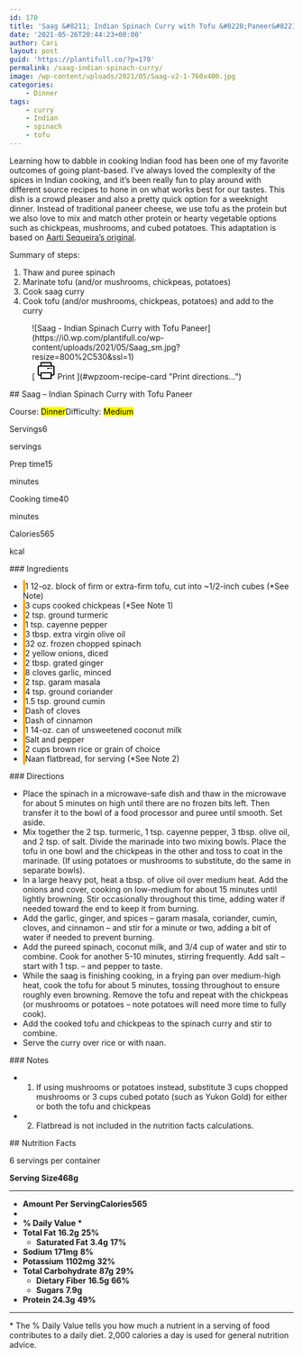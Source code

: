 ```yaml
---
id: 170
title: 'Saag &#8211; Indian Spinach Curry with Tofu &#8220;Paneer&#8221;'
date: '2021-05-26T20:44:23+00:00'
author: Cari
layout: post
guid: 'https://plantifull.co/?p=170'
permalink: /saag-indian-spinach-curry/
image: /wp-content/uploads/2021/05/Saag-v2-1-760x400.jpg
categories:
    - Dinner
tags:
    - curry
    - Indian
    - spinach
    - tofu
---
```


Learning how to dabble in cooking Indian food has been one of my favorite outcomes of going plant-based. I’ve always loved the complexity of the spices in Indian cooking, and it’s been really fun to play around with different source recipes to hone in on what works best for our tastes. This dish is a crowd pleaser and also a pretty quick option for a weeknight dinner. Instead of traditional paneer cheese, we use tofu as the protein but we also love to mix and match other protein or hearty vegetable options such as chickpeas, mushrooms, and cubed potatoes. This adaptation is based on [Aarti Sequeira’s original](https://www.foodnetwork.com/recipes/aarti-sequeira/saag-paneer1-1927603).

Summary of steps:

1. Thaw and puree spinach
2. Marinate tofu (and/or mushrooms, chickpeas, potatoes)
3. Cook saag curry
4. Cook tofu (and/or mushrooms, chickpeas, potatoes) and add to the curry

<div class="wp-block-wpzoom-recipe-card-block-recipe-card header-content-align-left block-alignment-left recipe-card-noimage is-style-newdesign" id="wpzoom-recipe-card"><div class="recipe-card-image"> <figure> ![Saag - Indian Spinach Curry with Tofu Paneer](https://i0.wp.com/plantifull.co/wp-content/uploads/2021/05/Saag_sm.jpg?resize=800%2C530&ssl=1) <figcaption><div class="wpzoom-recipe-card-print-link"> [ <svg class="wpzoom-rcb-icon-print-link" height="32" viewbox="0 0 32 32" width="32" xmlns="http://www.w3.org/2000/svg"> <g data-name="Layer 55" id="Layer_55"> <path class="wpzoom-rcb-print-icon" d="M28,25H25a1,1,0,0,1,0-2h3a1,1,0,0,0,1-1V10a1,1,0,0,0-1-1H4a1,1,0,0,0-1,1V22a1,1,0,0,0,1,1H7a1,1,0,0,1,0,2H4a3,3,0,0,1-3-3V10A3,3,0,0,1,4,7H28a3,3,0,0,1,3,3V22A3,3,0,0,1,28,25Z"></path> <path class="wpzoom-rcb-print-icon" d="M25,31H7a1,1,0,0,1-1-1V20a1,1,0,0,1,1-1H25a1,1,0,0,1,1,1V30A1,1,0,0,1,25,31ZM8,29H24V21H8Z"></path> <path class="wpzoom-rcb-print-icon" d="M25,9a1,1,0,0,1-1-1V3H8V8A1,1,0,0,1,6,8V2A1,1,0,0,1,7,1H25a1,1,0,0,1,1,1V8A1,1,0,0,1,25,9Z"></path> <rect class="wpzoom-rcb-print-icon" height="2" width="2" x="24" y="11"></rect> <rect class="wpzoom-rcb-print-icon" height="2" width="4" x="18" y="11"></rect> </g> </svg> <span>Print</span> ](#wpzoom-recipe-card "Print directions...") </div> </figcaption> </figure> </div><div class="recipe-card-heading">## Saag – Indian Spinach Curry with Tofu Paneer

<span class="recipe-card-course">Course: <mark>Dinner</mark></span><span class="recipe-card-difficulty">Difficulty: <mark>Medium</mark></span></div><div class="recipe-card-details"><div class="details-items"><div class="detail-item detail-item-0"><span class="detail-item-icon oldicon oldicon-food" style="color: #FFA921;"></span><span class="detail-item-label">Servings</span>6

<span class="detail-item-unit">servings</span></div><div class="detail-item detail-item-1"><span class="detail-item-icon oldicon oldicon-clock" style="color: #FFA921;"></span><span class="detail-item-label">Prep time</span>15

<span class="detail-item-unit">minutes</span></div><div class="detail-item detail-item-2"><span class="detail-item-icon foodicons foodicons-cooking-food-in-a-hot-casserole" style="color: #FFA921;"></span><span class="detail-item-label">Cooking time</span>40

<span class="detail-item-unit">minutes</span></div><div class="detail-item detail-item-3"><span class="detail-item-icon foodicons foodicons-fire-flames" style="color: #FFA921;"></span><span class="detail-item-label">Calories</span>565

<span class="detail-item-unit">kcal</span></div></div></div><div class="recipe-card-ingredients">### Ingredients

- <span class="tick-circle" style="border: 2px solid #FFA921;"></span><span class="wpzoom-rcb-ingredient-name">1 12-oz. block of firm or extra-firm tofu, cut into ~1/2-inch cubes (\*See Note)</span>
- <span class="tick-circle" style="border: 2px solid #FFA921;"></span><span class="wpzoom-rcb-ingredient-name">3 cups cooked chickpeas (\*See Note 1)</span>
- <span class="tick-circle" style="border: 2px solid #FFA921;"></span><span class="wpzoom-rcb-ingredient-name">2 tsp. ground turmeric</span>
- <span class="tick-circle" style="border: 2px solid #FFA921;"></span><span class="wpzoom-rcb-ingredient-name">1 tsp. cayenne pepper</span>
- <span class="tick-circle" style="border: 2px solid #FFA921;"></span><span class="wpzoom-rcb-ingredient-name">3 tbsp. extra virgin olive oil</span>
- <span class="tick-circle" style="border: 2px solid #FFA921;"></span><span class="wpzoom-rcb-ingredient-name">32 oz. frozen chopped spinach</span>
- <span class="tick-circle" style="border: 2px solid #FFA921;"></span><span class="wpzoom-rcb-ingredient-name">2 yellow onions, diced</span>
- <span class="tick-circle" style="border: 2px solid #FFA921;"></span><span class="wpzoom-rcb-ingredient-name">2 tbsp. grated ginger</span>
- <span class="tick-circle" style="border: 2px solid #FFA921;"></span><span class="wpzoom-rcb-ingredient-name">8 cloves garlic, minced</span>
- <span class="tick-circle" style="border: 2px solid #FFA921;"></span><span class="wpzoom-rcb-ingredient-name">2 tsp. garam masala</span>
- <span class="tick-circle" style="border: 2px solid #FFA921;"></span><span class="wpzoom-rcb-ingredient-name">4 tsp. ground coriander</span>
- <span class="tick-circle" style="border: 2px solid #FFA921;"></span><span class="wpzoom-rcb-ingredient-name">1.5 tsp. ground cumin</span>
- <span class="tick-circle" style="border: 2px solid #FFA921;"></span><span class="wpzoom-rcb-ingredient-name">Dash of cloves</span>
- <span class="tick-circle" style="border: 2px solid #FFA921;"></span><span class="wpzoom-rcb-ingredient-name">Dash of cinnamon</span>
- <span class="tick-circle" style="border: 2px solid #FFA921;"></span><span class="wpzoom-rcb-ingredient-name">1 14-oz. can of unsweetened coconut milk</span>
- <span class="tick-circle" style="border: 2px solid #FFA921;"></span><span class="wpzoom-rcb-ingredient-name">Salt and pepper</span>
- <span class="tick-circle" style="border: 2px solid #FFA921;"></span><span class="wpzoom-rcb-ingredient-name">2 cups brown rice or grain of choice</span>
- <span class="tick-circle" style="border: 2px solid #FFA921;"></span><span class="wpzoom-rcb-ingredient-name">Naan flatbread, for serving (\*See Note 2)</span>

</div><div class="recipe-card-directions">### Directions

- Place the spinach in a microwave-safe dish and thaw in the microwave for about 5 minutes on high until there are no frozen bits left. Then transfer it to the bowl of a food processor and puree until smooth. Set aside.
- Mix together the 2 tsp. turmeric, 1 tsp. cayenne pepper, 3 tbsp. olive oil, and 2 tsp. of salt. Divide the marinade into two mixing bowls. Place the tofu in one bowl and the chickpeas in the other and toss to coat in the marinade. (If using potatoes or mushrooms to substitute, do the same in separate bowls).
- In a large heavy pot, heat a tbsp. of olive oil over medium heat. Add the onions and cover, cooking on low-medium for about 15 minutes until lightly browning. Stir occasionally throughout this time, adding water if needed toward the end to keep it from burning.
- Add the garlic, ginger, and spices – garam masala, coriander, cumin, cloves, and cinnamon – and stir for a minute or two, adding a bit of water if needed to prevent burning.
- Add the pureed spinach, coconut milk, and 3/4 cup of water and stir to combine. Cook for another 5-10 minutes, stirring frequently. Add salt – start with 1 tsp. – and pepper to taste.
- While the saag is finishing cooking, in a frying pan over medium-high heat, cook the tofu for about 5 minutes, tossing throughout to ensure roughly even browning. Remove the tofu and repeat with the chickpeas (or mushrooms or potatoes – note potatoes will need more time to fully cook).
- Add the cooked tofu and chickpeas to the spinach curry and stir to combine.
- Serve the curry over rice or with naan.

</div><div class="recipe-card-notes">### Notes

- 1. If using mushrooms or potatoes instead, substitute 3 cups chopped mushrooms or 3 cups cubed potato (such as Yukon Gold) for either or both the tofu and chickpeas
- 2. Flatbread is not included in the nutrition facts calculations.

 </div><script type="application/ld+json">{"@context":"https:\/\/schema.org","@type":"Recipe","name":"Saag - Indian Spinach Curry with Tofu Paneer","image":["https:\/\/plantifull.co\/wp-content\/uploads\/2021\/05\/Saag_sm.jpg","https:\/\/plantifull.co\/wp-content\/uploads\/2021\/05\/Saag_sm-500x500.jpg","https:\/\/plantifull.co\/wp-content\/uploads\/2021\/05\/Saag_sm-500x375.jpg","https:\/\/plantifull.co\/wp-content\/uploads\/2021\/05\/Saag_sm-480x270.jpg"],"description":"","keywords":["curry","Indian","spinach","tofu"],"author":{"@type":"Person","name":"Cari"},"datePublished":"2021-05-26T20:44:23+00:00","prepTime":"PT15M","cookTime":"PT40M","totalTime":"PT55M","recipeCategory":["Dinner"],"recipeCuisine":[],"recipeYield":["6","6 servings"],"nutrition":{"@type":"NutritionInformation","calories":"565 cal"},"recipeIngredient":["1 12-oz. block of firm or extra-firm tofu, cut into ~1\/2-inch cubes (*See Note)","3 cups cooked chickpeas (*See Note 1)","2 tsp. ground turmeric","1 tsp. cayenne pepper","3 tbsp. extra virgin olive oil","32 oz. frozen chopped spinach","2 yellow onions, diced","2 tbsp. grated ginger","8 cloves garlic, minced","2 tsp. garam masala","4 tsp. ground coriander","1.5 tsp. ground cumin","Dash of cloves","Dash of cinnamon","1 14-oz. can of unsweetened coconut milk","Salt and pepper","2 cups brown rice or grain of choice","Naan flatbread, for serving (*See Note 2)"],"recipeInstructions":[{"@type":"HowToStep","name":"Place the spinach in a microwave-safe dish and thaw in the microwave for about 5 minutes on high until there are no frozen bits left. Then transfer it to the bowl of a food processor and puree until smooth. Set aside.","text":"Place the spinach in a microwave-safe dish and thaw in the microwave for about 5 minutes on high until there are no frozen bits left. Then transfer it to the bowl of a food processor and puree until smooth. Set aside.","url":"https:\/\/plantifull.co\/saag-indian-spinach-curry\/#wpzoom-rcb-direction-step-0","image":""},{"@type":"HowToStep","name":"Mix together the 2 tsp. turmeric, 1 tsp. cayenne pepper, 3 tbsp. olive oil, and 2 tsp. of salt. Divide the marinade into two mixing bowls. Place the tofu in one bowl and the chickpeas in the other and toss to coat in the marinade. (If using potatoes or mushrooms to substitute, do the same in separate bowls).","text":"Mix together the 2 tsp. turmeric, 1 tsp. cayenne pepper, 3 tbsp. olive oil, and 2 tsp. of salt. Divide the marinade into two mixing bowls. Place the tofu in one bowl and the chickpeas in the other and toss to coat in the marinade. (If using potatoes or mushrooms to substitute, do the same in separate bowls).","url":"https:\/\/plantifull.co\/saag-indian-spinach-curry\/#wpzoom-rcb-direction-step-218","image":""},{"@type":"HowToStep","name":"In a large heavy pot, heat a tbsp. of olive oil over medium heat. Add the onions and cover, cooking on low-medium for about 15 minutes until lightly browning. Stir occasionally throughout this time, adding water if needed toward the end to keep it from burning.","text":"In a large heavy pot, heat a tbsp. of olive oil over medium heat. Add the onions and cover, cooking on low-medium for about 15 minutes until lightly browning. Stir occasionally throughout this time, adding water if needed toward the end to keep it from burning.","url":"https:\/\/plantifull.co\/saag-indian-spinach-curry\/#wpzoom-rcb-direction-step-528","image":""},{"@type":"HowToStep","name":"Add the garlic, ginger, and spices - garam masala, coriander, cumin, cloves, and cinnamon - and stir for a minute or two, adding a bit of water if needed to prevent burning.","text":"Add the garlic, ginger, and spices - garam masala, coriander, cumin, cloves, and cinnamon - and stir for a minute or two, adding a bit of water if needed to prevent burning.","url":"https:\/\/plantifull.co\/saag-indian-spinach-curry\/#wpzoom-rcb-direction-step-790","image":""},{"@type":"HowToStep","name":"Add the pureed spinach, coconut milk, and 3\/4 cup of water and stir to combine. Cook for another 5-10 minutes, stirring frequently. Add salt - start with 1 tsp. - and pepper to taste.","text":"Add the pureed spinach, coconut milk, and 3\/4 cup of water and stir to combine. Cook for another 5-10 minutes, stirring frequently. Add salt - start with 1 tsp. - and pepper to taste.","url":"https:\/\/plantifull.co\/saag-indian-spinach-curry\/#wpzoom-rcb-direction-step-964","image":""},{"@type":"HowToStep","name":"While the saag is finishing cooking, in a frying pan over medium-high heat, cook the tofu for about 5 minutes, tossing throughout to ensure roughly even browning. Remove the tofu and repeat with the chickpeas (or mushrooms or potatoes - note potatoes will need more time to fully cook).","text":"While the saag is finishing cooking, in a frying pan over medium-high heat, cook the tofu for about 5 minutes, tossing throughout to ensure roughly even browning. Remove the tofu and repeat with the chickpeas (or mushrooms or potatoes - note potatoes will need more time to fully cook).","url":"https:\/\/plantifull.co\/saag-indian-spinach-curry\/#wpzoom-rcb-direction-step-1148","image":""},{"@type":"HowToStep","name":"Add the cooked tofu and chickpeas to the spinach curry and stir to combine.","text":"Add the cooked tofu and chickpeas to the spinach curry and stir to combine.","url":"https:\/\/plantifull.co\/saag-indian-spinach-curry\/#wpzoom-rcb-direction-step-1435","image":""},{"@type":"HowToStep","name":"Serve the curry over rice or with naan.","text":"Serve the curry over rice or with naan.","url":"https:\/\/plantifull.co\/saag-indian-spinach-curry\/#wpzoom-rcb-direction-step-1511","image":""}]}</script></div><div class="layout-orientation-vertical" id="wpzoom-recipe-nutrition"><div class="wp-block-wpzoom-recipe-card-block-nutrition ">## Nutrition Facts

<span class="nutrition-facts-serving">6 servings per container</span>

**Serving Size468g**

- - - - - -

- **Amount Per ServingCalories565**
- 
- **% Daily Value \***
- **Total Fat** **16.2g** **<span class="nutrition-facts-percent">25</span>%**
    - **Saturated Fat** **3.4g** **<span class="nutrition-facts-percent">17</span>%**
- **Sodium** **171mg** **<span class="nutrition-facts-percent">8</span>%**
- **Potassium** **1102mg** **<span class="nutrition-facts-percent">32</span>%**
- **Total Carbohydrate** **87g** **<span class="nutrition-facts-percent">29</span>%**
    - **Dietary Fiber** **16.5g** **<span class="nutrition-facts-percent">66</span>%**
    - **Sugars** **7.9g**
- **Protein** **24.3g** **<span class="nutrition-facts-percent">49</span>%**

- - - - - -


\* The % Daily Value tells you how much a nutrient in a serving of food contributes to a daily diet. 2,000 calories a day is used for general nutrition advice.

</div></div>